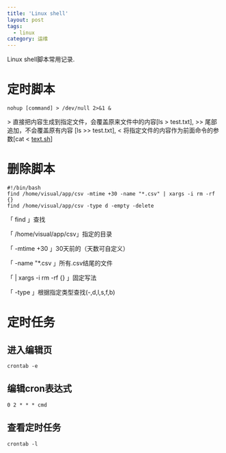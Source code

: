 ```yaml
---
title: 'Linux shell'
layout: post
tags:
  - linux
category: 运维
---
```

Linux shell脚本常用记录.

<!--more-->

# 定时脚本

```shell
nohup [command] > /dev/null 2>&1 &
```

\> 直接把内容生成到指定文件，会覆盖原来文件中的内容[ls > test.txt],
\>> 尾部追加，不会覆盖原有内容 [ls >> test.txt],
< 将指定文件的内容作为前面命令的参数[cat < [text.sh](http://text.sh/)]

# 删除脚本

```shell
#!/bin/bash
find /home/visual/app/csv -mtime +30 -name "*.csv" | xargs -i rm -rf {}
find /home/visual/app/csv -type d -empty -delete
```

「 find 」查找

「 /home/visual/app/csv」指定的目录

「 -mtime +30 」30天前的（天数可自定义）

「 -name "*.csv 」所有.csv结尾的文件

「 | xargs -i  rm -rf {} 」固定写法

「 -type 」根据指定类型查找(-,d,l,s,f,b)

# 定时任务

## 进入编辑页

```shell
crontab -e
```



## 编辑cron表达式

```shell
0 2 * * * cmd
```



## 查看定时任务

```shell
crontab -l
```

